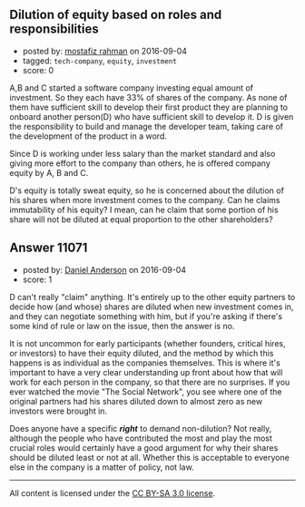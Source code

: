 ## Dilution of equity based on roles and responsibilities

- posted by: [mostafiz rahman](https://stackexchange.com/users/1067054/mostafiz-rahman) on 2016-09-04
- tagged: `tech-company`, `equity`, `investment`
- score: 0

A,B and C started a software company investing equal amount of investment. So they each have 33% of shares of the company. As none of them have sufficient skill to develop their first product they are planning to onboard another person(D) who have sufficient skill to develop it. D is given the responsibility to build and manage the developer team, taking care of the development of the product in a word. 

Since D is working under less salary than the market standard and also giving more effort to the company than others, he is offered company equity by A, B and C. 

D's equity is totally sweat equity, so he is concerned about the dilution of his shares when more investment comes to the company. Can he claims immutability of his equity? I mean, can he claim that some portion of his share will not be diluted at equal proportion to the other shareholders? 




## Answer 11071

- posted by: [Daniel Anderson](https://stackexchange.com/users/8398759/daniel-anderson) on 2016-09-04
- score: 1

D can't really "claim" anything.  It's entirely up to the other equity partners to decide how (and whose) shares are diluted when new investment comes in, and they can negotiate something with him, but if you're asking if there's some kind of rule or law on the issue, then the answer is no.

It is not uncommon for early participants (whether founders, critical hires, or investors) to have their equity diluted, and the method by which this happens is as individual as the companies themselves.  This is where it's important to have a very clear understanding up front about how that will work for each person in the company, so that there are no surprises. If you ever watched the movie "The Social Network", you see where one of the original partners had his shares diluted down to almost zero as new investors were brought in.  

Does anyone have a specific ***right*** to demand non-dilution?  Not really, although the people who have contributed the most and play the most crucial roles would certainly have a good argument for why their shares should be diluted least or not at all.  Whether this is acceptable to everyone else in the company is a matter of policy, not law.



---

All content is licensed under the [CC BY-SA 3.0 license](https://creativecommons.org/licenses/by-sa/3.0/).

